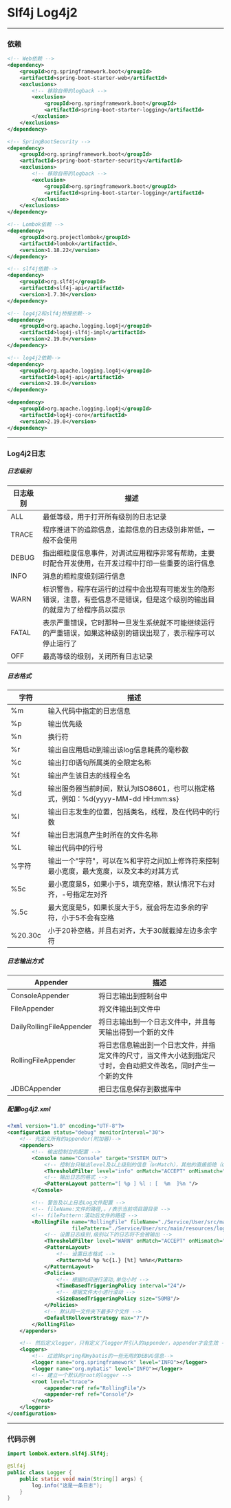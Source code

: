 # Slf4j Log4j2



---



### 依赖

```xml
<!-- Web依赖 -->
<dependency>
    <groupId>org.springframework.boot</groupId>
    <artifactId>spring-boot-starter-web</artifactId>
    <exclusions>
        <!-- 移除自带的logback -->
        <exclusion>
            <groupId>org.springframework.boot</groupId>
            <artifactId>spring-boot-starter-logging</artifactId>
        </exclusion>
    </exclusions>
</dependency>

<!-- SpringBootSecurity -->
<dependency>
    <groupId>org.springframework.boot</groupId>
    <artifactId>spring-boot-starter-security</artifactId>
    <exclusions>
        <!-- 移除自带的logback -->
        <exclusion>
            <groupId>org.springframework.boot</groupId>
            <artifactId>spring-boot-starter-logging</artifactId>
        </exclusion>
    </exclusions>
</dependency>

<!-- Lombok依赖 -->
<dependency>
    <groupId>org.projectlombok</groupId>
    <artifactId>lombok</artifactId>、
    <version>1.18.22</version>
</dependency>

<!-- slf4j依赖-->
<dependency>
    <groupId>org.slf4j</groupId>
    <artifactId>slf4j-api</artifactId>
    <version>1.7.30</version>
</dependency>

<!-- log4j2和slf4j桥接依赖-->
<dependency>
    <groupId>org.apache.logging.log4j</groupId>
    <artifactId>log4j-slf4j-impl</artifactId>
    <version>2.19.0</version>
</dependency>

<!-- log4j2依赖-->
<dependency>
    <groupId>org.apache.logging.log4j</groupId>
    <artifactId>log4j-api</artifactId>
    <version>2.19.0</version>
</dependency>

<dependency>
    <groupId>org.apache.logging.log4j</groupId>
    <artifactId>log4j-core</artifactId>
    <version>2.19.0</version>
</dependency>
```



---



### Log4j2日志



##### 日志级别

| 日志级别 | 描述                                                         |
| -------- | ------------------------------------------------------------ |
| ALL      | 最低等级，用于打开所有级别的日志记录                         |
| TRACE    | 程序推进下的追踪信息，追踪信息的日志级别非常低，一般不会使用 |
| DEBUG    | 指出细粒度信息事件，对调试应用程序非常有帮助，主要时配合开发使用，在开发过程中打印一些重要的运行信息 |
| INFO     | 消息的粗粒度级别运行信息                                     |
| WARN     | 标识警告，程序在运行的过程中会出现有可能发生的隐形错误，注意，有些信息不是错误，但是这个级别的输出目的就是为了给程序员以提示 |
| FATAL    | 表示严重错误，它时那种一旦发生系统就不可能继续运行的严重错误，如果这种级别的错误出现了，表示程序可以停止运行了 |
| OFF      | 最高等级的级别，关闭所有日志记录                             |



##### 日志格式

| 字符    | 描述                                                         |
| ------- | ------------------------------------------------------------ |
| %m      | 输入代码中指定的日志信息                                     |
| %p      | 输出优先级                                                   |
| %n      | 换行符                                                       |
| %r      | 输出自应用启动到输出该log信息耗费的毫秒数                    |
| %c      | 输出打印语句所属类的全限定名称                               |
| %t      | 输出产生该日志的线程全名                                     |
| %d      | 输出服务器当前时间，默认为ISO8601，也可以指定格式，例如：%d{yyyy-MM-dd HH:mm:ss} |
| %l      | 输出日志发生的位置，包括类名，线程，及在代码中的行数         |
| %f      | 输出日志消息产生时所在的文件名称                             |
| %L      | 输出代码中的行号                                             |
| %字符   | 输出一个"字符"，可以在%和字符之间加上修饰符来控制最小宽度，最大宽度，以及文本的对其方式 |
| %5c     | 最小宽度是5，如果小于5，填充空格，默认情况下右对齐，-号指定左对齐 |
| %.5c    | 最大宽度是5，如果长度大于5，就会将左边多余的字符，小于5不会有空格 |
| %20.30c | 小于20补空格，并且右对齐，大于30就截掉左边多余字符           |



##### 日志输出方式

| Appender                 | 描述                                                         |
| ------------------------ | ------------------------------------------------------------ |
| ConsoleAppender          | 将日志输出到控制台中                                         |
| FileAppender             | 将文件输出到文件中                                           |
| DailyRollingFileAppender | 将日志输出到一个日志文件中，并且每天输出得到一个新的文件     |
| RollingFileAppender      | 将日志信息输出到一个日志文件，并指定文件的尺寸，当文件大小达到指定尺寸时，会自动把文件改名，同时产生一个新的文件 |
| JDBCAppender             | 把日志信息保存到数据库中                                     |



##### 配置log4j2.xml

```xml
<?xml version="1.0" encoding="UTF-8"?>
<configuration status="debug" monitorInterval="30">
    <!-- 先定义所有的appender(附加器)-->
    <appenders>
        <!-- 输出控制台的配置 -->
        <Console name="Console" target="SYSTEM_OUT">
            <!-- 控制台只输出level及以上级别的信息（onMatch），其他的直接拒绝（onMismatch） -->
            <ThresholdFilter level="info" onMatch="ACCEPT" onMismatch="DENY"/>
            <!-- 输出日志的格式 -->
            <PatternLayout pattern="[ %p ] %l : [  %m  ]%n "/>
        </Console>

        <!-- 警告及以上日志Log文件配置 -->
        <!-- fileName:文件的路径,。/表示当前项目跟目录 -->
        <!-- filePattern:滚动后文件的路径 -->
        <RollingFile name="RollingFile" fileName="./Service/User/src/main/resources/log/error.log"
                     filePattern="./Service/User/src/main/resources/log/user-%d{yyyy-MM-dd HH}.log" encoding="UTF-8">
            <!-- 设置日志级别,级别以下的日志将不会被输出 -->
            <ThresholdFilter level="WARN" onMatch="ACCEPT" onMismatch="DENY"/>
            <PatternLayout>
                <!-- 设置日志格式 -->
                <Pattern>%d %p %c{1.} [%t] %m%n</Pattern>
            </PatternLayout>
            <Policies>
                <!-- 根据时间进行滚动,单位小时 -->
                <TimeBasedTriggeringPolicy interval="24"/>
                <!-- 根据文件大小进行滚动 -->
                <SizeBasedTriggeringPolicy size="50MB"/>
            </Policies>
            <!-- 默认同一文件夹下最多7个文件 -->
            <DefaultRolloverStrategy max="7"/>
        </RollingFile>
    </appenders>

    <!-- 然后定义logger，只有定义了logger并引入的appender，appender才会生效 -->
    <loggers>
        <!-- 过滤掉spring和mybatis的一些无用的DEBUG信息-->
        <logger name="org.springframework" level="INFO"></logger>
        <logger name="org.mybatis" level="INFO"></logger>
        <!-- 建立一个默认的root的logger -->
        <root level="trace">
            <appender-ref ref="RollingFile"/>
            <appender-ref ref="Console"/>
        </root>
    </loggers>
</configuration>
```



---



### 代码示例

```java
import lombok.extern.slf4j.Slf4j;

@Slf4j
public class Logger {
    public static void main(String[] args) {
        log.info("这是一条日志");
    }
}
```

